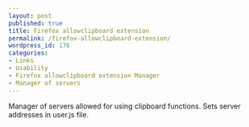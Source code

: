 ```yaml
---
layout: post
published: true
title: Firefox allowclipboard extension
permalink: /firefox-allowclipboard-extension/
wordpress_id: 176
categories:
- Links
- Usability
- Firefox allowclipboard extension Manager
- Manager of servers
---
```



Manager of servers allowed for using clipboard functions. Sets server addresses in user.js file.
